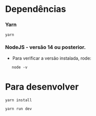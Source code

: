 # Dependências

### Yarn

```
yarn
```

### NodeJS - versão 14 ou posterior.
- Para verificar a versão instalada, rode:
```
   node -v
```

# Para desenvolver

```
yarn install
```
```
yarn run dev
```
